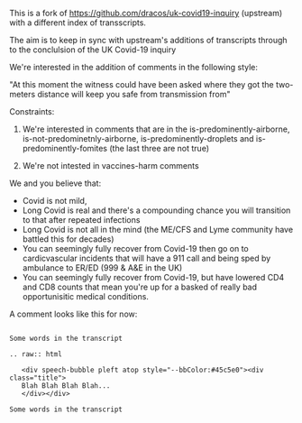This is a fork of https://github.com/dracos/uk-covid19-inquiry (upstream) with a different index of transscripts.

The aim is to keep in sync with upstream's additions of transcripts through to the conclulsion of the UK Covid-19 inquiry

We're interested in the addition of comments in the following style:

"At this moment the witness could have been asked where they got the two-meters distance will keep you safe from transmission from"

Constraints:

1. We're interested in comments that are in the is-predominently-airborne, is-not-predominetnly-airborne, is-predominently-droplets and is-predominently-fomites (the last three are not true)

2. We're not intested in vaccines-harm comments

We and you believe that:

* Covid is not mild, 
* Long Covid is real and there's a compounding chance you will transition to that after repeated infections
* Long Covid is not all in the mind (the ME/CFS and Lyme community have battled this for decades)
* You can seemingly fully recover from Covid-19 then go on to cardicvascular incidents that will have a 911 call and being sped by ambulance to ER/ED (999 & A&E in the UK)
* You  can seemingly fully recover from Covid-19, but have lowered CD4 and CD8 counts that mean you're up for a basked of really bad opportunisitic medical conditions.


A comment looks like this for now:

```

Some words in the transcript 

.. raw:: html

   <div speech-bubble pleft atop style="--bbColor:#45c5e0"><div class="title">
   Blah Blah Blah Blah...
   </div></div>

Some words in the transcript 

```

